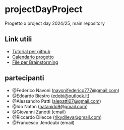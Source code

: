 # projectDayProject
Progetto x project day 2024/25, main repository 

## Link utili

 - [Tutorial per github](https://youtu.be/Oaj3RBIoGFc)
 - [Calendario progetto](https://calendar.google.com/calendar/u/1?cid=YmE3YzA1YTFhZGZkY2YwMDk5NDNjYWExMTMyYmM5MmJiYzkwNmQ4N2VkMjE2YzFkNmZlMGQyOWVlMzk2NzIxN0Bncm91cC5jYWxlbmRhci5nb29nbGUuY29t)
 - [File per Brainstorming](https://docs.google.com/document/d/1xhZ2pvEXwxZgi2nLGvhQNT0QwR1hFlfD-s-7Yw2B3Qc/edit?usp=sharing)

## partecipanti

- @Federico Navoni (navonifederico777@gmail.com)
- @Edoardo Biestro (edobi@outlook.it)
- @Alessandro Patti (alepatti07@gmail.com)
- @Ido Natan (natanido9@gmail.com)
- @Giovanni Zanotti (email)
- @Riccardo Dilecce (rikydileva@gmail.com)
- @Francesco Jendoubi (email)
